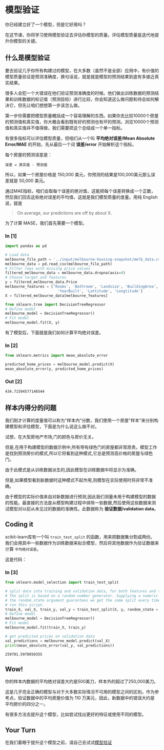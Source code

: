 # 模型验证

你已经建立好了一个模型，但是它好用吗？

在这节课，你将学习使用模型验证去评估你模型的质量。评估模型质量是迭代地提升你模型的关键。

## 什么是模型验证

要去验证几乎你所有构建过的模型，在大多数（虽然不是全部）应用中，有价值的模型质量验证是预测准确度，换句话说，就是就是模型的预测结果到底有多接近真实结果。

很多人会犯一个大错误在他们验证预测准确度的时候。他们做出训练数据的预测结果和训练数据的标记值（预测目标）进行比较，你会知道这么做问题和待会如何解决它，但先让咱们想想第一步该怎么做。

第一步你需要把模型质量概括成一个容易理解的东西。如果你去比较10000个房屋的预测值和真实值，你大概会看到既有好的预测也有坏的预测。浏览10000个预测值和真实值并不值得做，我们需要把这个总结成一个单一指标。

有很多指标可以评估模型质量，但咱们从一个叫 **平均绝对误差/Mean Absolute Error/MAE** 的开始，先从最后一个词 **误差/error** 开始解析这个指标。

每个房屋的预测误差是：

```text
误差 = 真实值 - 预测值
```

所以，如果一个房屋价格是 150,000 美元，你预测的结果是100,000美元那么误差就是 50,000 美元。

通过MAE指标，咱们会取每个误差的绝对值，这能把每个误差转换成一个正数，然后我们回去这些绝对误差的平均值，这就是我们模型质量的度量。用纯 English 说，就是
>On average, our predictions are off by about X.

为了计算 MASE，我们首先需要一个模型。

### In [1]

```python
import pandas as pd

# Load data
melbourne_file_path = '../input/melbourne-housing-snapshot/melb_data.csv'
melbourne_data = pd.read_csv(melbourne_file_path) 
# Filter rows with missing price values
filtered_melbourne_data = melbourne_data.dropna(axis=0)
# Choose target and features
y = filtered_melbourne_data.Price
melbourne_features = ['Rooms', 'Bathroom', 'Landsize', 'BuildingArea', 
                        'YearBuilt', 'Lattitude', 'Longtitude']
X = filtered_melbourne_data[melbourne_features]

from sklearn.tree import DecisionTreeRegressor
# Define model
melbourne_model = DecisionTreeRegressor()
# Fit model
melbourne_model.fit(X, y)
```

有了模型后，下面就是我们如何计算平均绝对误差。

### In [2]

```python
from sklearn.metrics import mean_absolute_error

predicted_home_prices = melbourne_model.predict(X)
mean_absolute_error(y, predicted_home_prices)
```

### Out [2]

```text
434.71594577146544
```

## 样本内得分的问题

我们刚才计算的度量值可以称为"样本内"分数，我们使用一个房屋"样本"来分别构建模型和评估模型，下面是为什么说这么做不对。

试想，在大型房地产市场,门的颜色与房价无关。

但是,在用于构建模型的数据示例中,所有带有绿色门的房屋都非常昂贵。模型工作是找到预测房价的模式,所以它将看到这种模式,它总是预测高价格的房屋与绿色门。

由于此模式是从训练数据派生的,因此模型在训练数据中将显示为准确。

但是,如果模型看到新数据时这种模式不起作用,则模型在实际使用时将非常不准确。

由于模型的实际价值来自对新数据进行预测,因此我们测量未用于构建模型的数据的性能。最直接的方法是从模型构建过程中排除一些数据,然后使用这些数据来测试模型对以前从未见过的数据的准确性。此数据称为 **验证数据/validation data**。

## Coding it

scikit-learn库有一个叫 `train_test_split` 的函数，用来把数据集分割成两份。我们会用其中一些数据作为训练数据来拟合模型，然后将其他数据作为验证数据来计算 `平均绝对误差`。

这是代码：

### In [3]

```python
from sklearn.model_selection import train_test_split

# split data into training and validation data, for both features and target
# The split is based on a random number generator. Supplying a numeric value to
# the random_state argument guarantees we get the same split every time we
# run this script.
train_X, val_X, train_y, val_y = train_test_split(X, y, random_state = 0)
# Define model
melbourne_model = DecisionTreeRegressor()
# Fit model
melbourne_model.fit(train_X, train_y)

# get predicted prices on validation data
val_predictions = melbourne_model.predict(val_X)
print(mean_absolute_error(val_y, val_predictions))
```

```text
259701.5978050355
```

## Wow!

你的样本内数据的平均绝对误差大约是500美刀，样本外的超过了250,000美刀。

这是几乎完全正确的模型与对于大多数实际情况不可用的模型之间的区别。作为参考点，验证数据中的平均房屋价值为 110 万美元，因此，新数据中的错误大约是平均房价的四分之一。

有很多方法去提升这个模型，比如尝试找出更好的特征或使用不同的模型。

## Your Turn

在我们着眼于提升这个模型之前，请自己去试试[模型验证](https://www.kaggle.com/kernels/fork/1259097 "进入kaggle Kernels")
